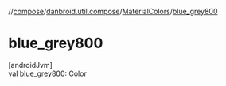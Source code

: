 //[compose](../../../index.md)/[danbroid.util.compose](../index.md)/[MaterialColors](index.md)/[blue_grey800](blue_grey800.md)

# blue_grey800

[androidJvm]\
val [blue_grey800](blue_grey800.md): Color
